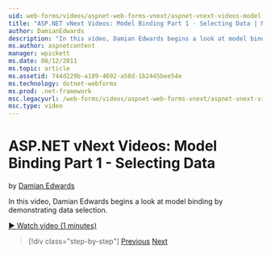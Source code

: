 ```yaml
---
uid: web-forms/videos/aspnet-web-forms-vnext/aspnet-vnext-videos-model-binding-part-1-selecting-data
title: "ASP.NET vNext Videos: Model Binding Part 1 - Selecting Data | Microsoft Docs"
author: DamianEdwards
description: "In this video, Damian Edwards begins a look at model binding by demonstrating data selection."
ms.author: aspnetcontent
manager: wpickett
ms.date: 08/12/2011
ms.topic: article
ms.assetid: 744d229b-a109-4692-a58d-1b2445bee54e
ms.technology: dotnet-webforms
ms.prod: .net-framework
msc.legacyurl: /web-forms/videos/aspnet-web-forms-vnext/aspnet-vnext-videos-model-binding-part-1-selecting-data
msc.type: video
---
```

ASP.NET vNext Videos: Model Binding Part 1 - Selecting Data
====================
by [Damian Edwards](https://github.com/DamianEdwards)

In this video, Damian Edwards begins a look at model binding by demonstrating data selection.

[&#9654; Watch video (1 minutes)](https://channel9.msdn.com/Blogs/ASP-NET-Site-Videos/aspnet-vnext-videos-model-binding-part-1-selecting-data)

>[!div class="step-by-step"]
[Previous](aspnet-vnext-videos-strongly-typed-data-controls.md)
[Next](aspnet-vnext-videos-model-binding-part-2-filtering.md)

